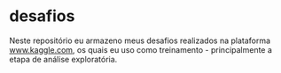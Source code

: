 # desafios
Neste repositório eu armazeno meus desafios realizados na plataforma www.kaggle.com, os quais eu uso como treinamento - principalmente a etapa de análise exploratória.
